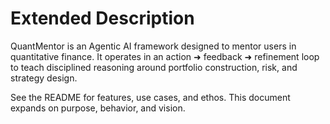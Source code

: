 
# Extended Description

QuantMentor is an Agentic AI framework designed to mentor users in quantitative finance. It operates in an action ➜ feedback ➜ refinement loop to teach disciplined reasoning around portfolio construction, risk, and strategy design.

See the README for features, use cases, and ethos. This document expands on purpose, behavior, and vision.
